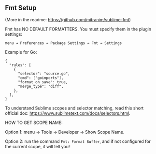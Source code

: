 ## Fmt Setup

(More in the readme: https://github.com/mitranim/sublime-fmt)

Fmt has NO DEFAULT FORMATTERS. You must specify them in the plugin settings:

    menu → Preferences → Package Settings → Fmt → Settings

Example for Go:

    {
      "rules": [
        {
          "selector": "source.go",
          "cmd": ["goimports"],
          "format_on_save": true,
          "merge_type": "diff",
        },
      ],
    }

To understand Sublime scopes and selector matching, read this short official doc: https://www.sublimetext.com/docs/selectors.html.

HOW TO GET SCOPE NAME:

Option 1: menu → Tools → Developer → Show Scope Name.

Option 2: run the command `Fmt: Format Buffer`, and if not configured for the current scope, it will tell you!
